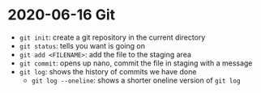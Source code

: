 # 2020-06-16 Git

- `git init`: create a git repository in the current directory
- `git status`: tells you want is going on
- `git add <FILENAME>`: add the file to the staging area
- `git commit`: opens up nano, commit the file in staging with a message
- `git log`: shows the history of commits we have done 
	- `git log --oneline`: shows a shorter oneline version of `git log`

